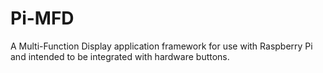 # Pi-MFD
A Multi-Function Display application framework for use with Raspberry Pi and intended to be integrated with hardware buttons.

